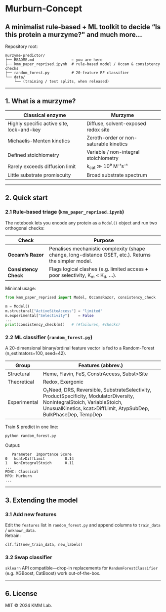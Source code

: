 # Murburn-Concept
## A minimalist rule-based + ML toolkit to decide “Is this protein a murzyme?" and much more...

Repository root:  
```
murzyme-predictor/
├── README.md                 ← you are here
├── kmm_paper_reprised.ipynb  # rule-based model / Occam & consistency checks
├── random_forest.py          # 20-feature RF classifier
└── data/
    └── (training / test splits, when released)
```

---

## 1. What is a murzyme?

| Classical enzyme | Murzyme |
|------------------|---------|
| Highly specific active site, lock-and-key | Diffuse, solvent-exposed redox site |
| Michaelis-Menten kinetics | Zeroth-order or non-saturable kinetics |
| Defined stoichiometry | Variable / non-integral stoichiometry |
| Rarely exceeds diffusion limit | k<sub>cat</sub> ≫ 10⁹ M⁻¹s⁻¹ |
| Little substrate promiscuity | Broad substrate spectrum |

---

## 2. Quick start

### 2.1 Rule-based triage (`kmm_paper_reprised.ipynb`)
The notebook lets you encode any protein as a `Model()` object and run two orthogonal checks:

| Check | Purpose |
|-------|---------|
| **Occam’s Razor** | Penalises mechanistic complexity (shape change, long-distance OSET, etc.). Returns the simpler model. |
| **Consistency Check** | Flags logical clashes (e.g. limited access **+** poor selectivity, K<sub>m</sub> < K<sub>d</sub>, …). |

Minimal usage:
```python
from kmm_paper_reprised import Model, OccamsRazor, consistency_check

m = Model()
m.structural["ActiveSiteAccess"] = "limited"
m.experimental["Selectivity"]    = False
...
print(consistency_check(m))   # (#failures, #checks)
```

### 2.2 ML classifier (`random_forest.py`)
A 20-dimensional binary/ordinal feature vector is fed to a Random-Forest (n_estimators=100, seed=42).

| Group | Features (abbrev.) |
|-------|--------------------|
| Structural | Heme, Flavin, FeS, ConstrAccess, Subst>Site |
| Theoretical | Redox, Exergonic |
| Experimental | O₂Need, DRS, Reversible, SubstrateSelectivity, ProductSpecificity, ModulatorDiversity, NonIntegralStoich, VariableStoich, UnusualKinetics, kcat>DiffLimit, AtypSubDep, BulkPhaseDep, TempDep |

Train & predict in one line:
```bash
python random_forest.py
```
Output:
```
   Parameter  Importance Score
0   kcat>DiffLimit         0.14
1   NonIntegralStoich      0.11
...
PDHC: Classical
MPO: Murburn
...
```

---

## 3. Extending the model

### 3.1 Add new features
Edit the `features` list in `random_forest.py` and append columns to `train_data` / `unknown_data`.  
Retrain:
```python
clf.fit(new_train_data, new_labels)
```

### 3.2 Swap classifier
`sklearn` API compatible—drop-in replacements for `RandomForestClassifier` (e.g. XGBoost, CatBoost) work out-of-the-box.

---

## 6. License

MIT © 2024 KMM Lab.
